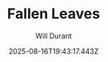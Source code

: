 ---
title: "Fallen Leaves"
date: "2025-08-16T19:43:17.443Z"
author: "Will Durant"
read_year: "NO"
recommendation: '3'
url: /bookshelf/fallen-leaves
---